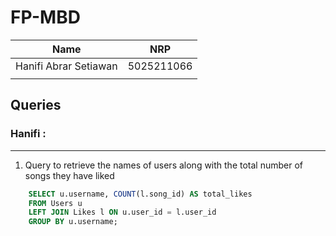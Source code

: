 # FP-MBD

| Name | NRP |
| --------------- | --------------- |
| Hanifi Abrar Setiawan | 5025211066 |
| | |

## Queries
### Hanifi :
---
1. Query to retrieve the names of users along with the total number of songs they have liked
```sql
    SELECT u.username, COUNT(l.song_id) AS total_likes
    FROM Users u
    LEFT JOIN Likes l ON u.user_id = l.user_id
    GROUP BY u.username;
```
